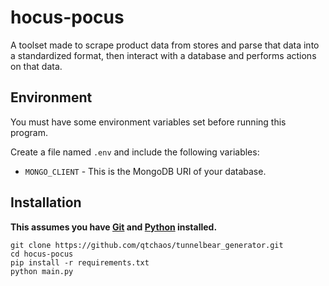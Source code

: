 # hocus-pocus

A toolset made to scrape product data from stores and parse that data into a standardized format, then interact with a database and performs actions on that data.

## Environment
You must have some environment variables set before running this program.

Create a file named `.env` and include the following variables:
* `MONGO_CLIENT` - This is the MongoDB URI of your database.

## Installation

**This assumes you have [Git](https://git-scm.com/) and [Python](https://www.python.org/) installed.**

```
git clone https://github.com/qtchaos/tunnelbear_generator.git
cd hocus-pocus
pip install -r requirements.txt
python main.py
```
